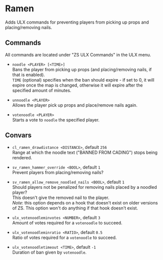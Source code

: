 # Ramen

Adds ULX commands for preventing players from picking up props and placing/removing nails.

## Commands

All commands are located under "ZS ULX Commands" in the ULX menu.

- `noodle <PLAYER> [<TIME>]`  
	Bans the player from picking up props (and placing/removing nails, if that is enabled).  
	`TIME` (optional) specifies when the ban should expire -
	if set to 0, it will expire once the map is changed,
	otherwise it will expire after the specified amount of minutes.

- `unnoodle <PLAYER>`  
	Allows the player pick up props and place/remove nails again.

- `votenoodle <PLAYER>`  
	Starts a vote to `noodle` the specified player.

## Convars

- `cl_ramen_drawdistance <DISTANCE>`, default `256`  
	Range at which the noodle text ("BANNED FROM CADING") stops being rendered.

- `sv_ramen_hammer_override <BOOL>`, default `1`  
	Prevent players from placing/removing nails?

- `sv_ramen_allow_remove_noodled_nails <BOOL>`, default `1`  
	Should players not be penalized for removing nails placed by a noodled player?  
	This doesn't give the removed nail to the player.  
	*Note*: this option depends on a hook that doesn't exist on older versions of ZS. This option won't do anything if that hook doesn't exist.

- `ulx_votenoodleminvotes <NUMBER>`, default `3`  
	Amount of votes required for a `votenoodle` to succeed.

- `ulx_votenoodleminratio <RATIO>`, default `0.5`  
	Ratio of votes required for a `votenoodle` to succeed.

- `ulx_votenoodletimeout <TIME>`, default `-1`  
	Duration of ban given by `votenoodle`.
